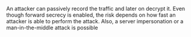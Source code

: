
An attacker can passively record the traffic and later on decrypt it.
Even though forward secrecy is enabled, the risk depends on how fast an
attacker is able to perform the attack.
Also, a server impersonation or a man-in-the-middle attack is possible
